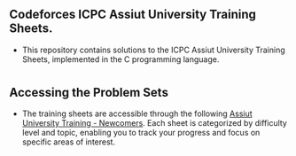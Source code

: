 ## Codeforces ICPC Assiut University Training Sheets.


- This repository contains solutions to the ICPC Assiut University Training Sheets, implemented in the C programming language.

#

## Accessing the Problem Sets
- The training sheets are accessible through the following [Assiut University Training - Newcomers](https://codeforces.com/group/MWSDmqGsZm/contests). Each sheet is categorized by difficulty level and topic, enabling you to track your progress and focus on specific areas of interest.




